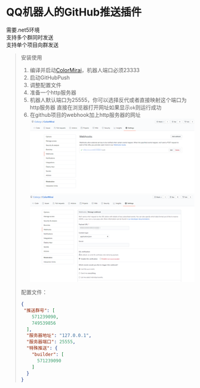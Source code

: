 ﻿# QQ机器人的GitHub推送插件
需要.net5环境  
支持多个群同时发送  
支持单个项目向群发送  

> 安装使用
> 1. 编译并启动[ColorMirai](https://github.com/Coloryr/ColorMirai)，机器人端口必须23333
> 2. 启动GitHubPush
> 3. 调整配置文件
> 4. 准备一个http服务器
> 5. 机器人默认端口为25555，你可以选择反代或者直接映射这个端口为http服务器
> 直接在浏览器打开网址如果显示`ok`则运行成功
> 6. 在github项目的webhook加上http服务器的网址
> ![设置](readme/a.png)
> ![设置](readme/b.png)
>
> 配置文件：
> ```Json
> {
>  "推送群号": [
>     571239090,
>     749539856
>   ],
>   "服务器地址": "127.0.0.1",
>   "服务器端口": 25555,
>   "特殊推送": {
>     "builder": [
>       571239090
>     ]
>   }
> }
> ```